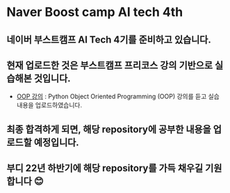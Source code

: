 # Naver Boost camp AI tech 4th

## 네이버 부스트캠프 AI Tech 4기를 준비하고 있습니다.
## 현재 업로드한 것은 부스트캠프 프리코스 강의 기반으로 실습해본 것입니다.
- [OOP 강의](https://github.com/BBARRY-Lee/Naver-Boost-camp-AI-tech-4th-/tree/main/OOP) : Python Object Oriented Programming (OOP) 강의를 듣고 실습 내용을 업로드하였습니다.

## 최종 합격하게 되면, 해당 repository에 공부한 내용을 업로드할 예정입니다.
## 부디 22년 하반기에 해당 repository를 가득 채우길 기원합니다 😊
